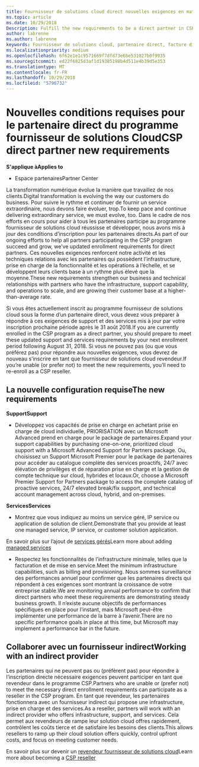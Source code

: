 ```yaml
---
title: Fournisseur de solutions cloud direct nouvelles exigences en matière de partenaire | L’espace partenaires
ms.topic: article
ms.date: 10/29/2018
Description: Fulfill the new requirements to be a direct partner in CSP
author: labrenne
ms.author: labrenne
keywords: Fournisseur de solutions cloud, partenaire direct, facture direct, configuration requise
ms.localizationpriority: medium
ms.openlocfilehash: 6f62e1e1c9571669f7dfd73e6be531027b0f9935
ms.sourcegitcommit: ed22f6825d3af1d19385198b4d511e4b39d5e353
ms.translationtype: MT
ms.contentlocale: fr-FR
ms.lasthandoff: 10/29/2018
ms.locfileid: "5796732"
---
```

# <a name="csp-direct-partner-new-requirements"></a><span data-ttu-id="52cea-103">Nouvelles conditions requises pour le partenaire direct du programme fournisseur de solutions Cloud</span><span class="sxs-lookup"><span data-stu-id="52cea-103">CSP direct partner new requirements</span></span>

**<span data-ttu-id="52cea-104">S'applique à</span><span class="sxs-lookup"><span data-stu-id="52cea-104">Applies to</span></span>**

- <span data-ttu-id="52cea-105">Espace partenaires</span><span class="sxs-lookup"><span data-stu-id="52cea-105">Partner Center</span></span>

<span data-ttu-id="52cea-106">La transformation numérique évolue la manière que travaillez de nos clients.</span><span class="sxs-lookup"><span data-stu-id="52cea-106">Digital transformation is evolving the way our customers do business.</span></span> <span data-ttu-id="52cea-107">Pour suivre le rythme et continuer de fournir un service extraordinaire, nous devons faire évoluer, trop.</span><span class="sxs-lookup"><span data-stu-id="52cea-107">To keep pace and continue delivering extraordinary service, we must evolve, too.</span></span> <span data-ttu-id="52cea-108">Dans le cadre de nos efforts en cours pour aider à tous les partenaires participe au programme fournisseur de solutions cloud réussisse et développer, nous avons mis à jour des conditions d’inscription pour les partenaires directs.</span><span class="sxs-lookup"><span data-stu-id="52cea-108">As part of our ongoing efforts to help all partners participating in the CSP program succeed and grow, we’ve updated enrollment requirements for direct partners.</span></span> <span data-ttu-id="52cea-109">Ces nouvelles exigences renforcent notre activité et les techniques relations avec les partenaires qui possèdent l’infrastructure, prise en charge de la fonctionnalité et les opérations à l’échelle, et se développent leurs clients base à un rythme plus élevé que la moyenne.</span><span class="sxs-lookup"><span data-stu-id="52cea-109">These new requirements strengthen our business and technical relationships with partners who have the infrastructure, support capability, and operations to scale, and are growing their customer base at a higher-than-average rate.</span></span>

<span data-ttu-id="52cea-110">Si vous êtes actuellement inscrit au programme fournisseur de solutions cloud sous la forme d’un partenaire direct, vous devez vous préparer à répondre à ces exigences de support et des services mis à jour par votre inscription prochaine période après le 31 août 2018.</span><span class="sxs-lookup"><span data-stu-id="52cea-110">If you are currently enrolled in the CSP program as a direct partner, you should prepare to meet these updated support and services requirements by your next enrollment period following August 31, 2018.</span></span> <span data-ttu-id="52cea-111">Si vous ne pouvez pas (ou que vous préférez pas) pour répondre aux nouvelles exigences, vous devrez de nouveau s’inscrire en tant que fournisseur de solutions cloud revendeur.</span><span class="sxs-lookup"><span data-stu-id="52cea-111">If you’re unable (or prefer not) to meet the new requirements, you’ll need to re-enroll as a CSP reseller.</span></span>

## <a name="the-new-requirements"></a><span data-ttu-id="52cea-112">La nouvelle configuration requise</span><span class="sxs-lookup"><span data-stu-id="52cea-112">The new requirements</span></span>

**<span data-ttu-id="52cea-113">Support</span><span class="sxs-lookup"><span data-stu-id="52cea-113">Support</span></span>**

- <span data-ttu-id="52cea-114">Développez vos capacités de prise en charge en achetant prise en charge de cloud individuelle, PRIORISATION avec un Microsoft Advanced prend en charge pour le package de partenaires.</span><span class="sxs-lookup"><span data-stu-id="52cea-114">Expand your support capabilities by purchasing one-on-one, prioritized cloud support with a Microsoft Advanced Support for Partners package.</span></span> <span data-ttu-id="52cea-115">Ou, choisissez un Support Microsoft Premier pour le package de partenaires pour accéder au catalogue complète des services proactifs, 24/7 avec élévation de privilèges et de réparation prise en charge et la gestion de compte technique sur cloud, hybrides et locaux.</span><span class="sxs-lookup"><span data-stu-id="52cea-115">Or, choose a Microsoft Premier Support for Partners package to access the complete catalog of proactive services, 24/7 elevated break/fix support, and technical account management across cloud, hybrid, and on-premises.</span></span> 

**<span data-ttu-id="52cea-116">Services</span><span class="sxs-lookup"><span data-stu-id="52cea-116">Services</span></span>**

- <span data-ttu-id="52cea-117">Montrez que vous indiquez au moins un service géré, IP service ou application de solution de client.</span><span class="sxs-lookup"><span data-stu-id="52cea-117">Demonstrate that you provide at least one managed service, IP service, or customer solution application.</span></span> 

<span data-ttu-id="52cea-118">En savoir plus sur l’ajout de [services gérés](https://partner.microsoft.com/business-opportunities/managed-services-provider)</span><span class="sxs-lookup"><span data-stu-id="52cea-118">Learn more about adding [managed services](https://partner.microsoft.com/business-opportunities/managed-services-provider)</span></span> 

- <span data-ttu-id="52cea-119">Respectez les fonctionnalités de l’infrastructure minimale, telles que la facturation et de mise en service.</span><span class="sxs-lookup"><span data-stu-id="52cea-119">Meet the minimum infrastructure capabilities, such as billing and provisioning.</span></span>
<span data-ttu-id="52cea-120">Nous sommes surveillance des performances annuel pour confirmer que les partenaires directs qui répondent à ces exigences sont montrant la croissance de votre entreprise stable.</span><span class="sxs-lookup"><span data-stu-id="52cea-120">We are monitoring annual performance to confirm that direct partners who meet these requirements are demonstrating steady business growth.</span></span> <span data-ttu-id="52cea-121">Il n’existe aucune objectifs de performances spécifiques en place pour l’instant, mais Microsoft peut-être implémenter une performance de la barre à l’avenir.</span><span class="sxs-lookup"><span data-stu-id="52cea-121">There are no specific performance goals in place at this time, but Microsoft may implement a performance bar in the future.</span></span> 

## <a name="working-with-an-indirect-provider"></a><span data-ttu-id="52cea-122">Collaborer avec un fournisseur indirect</span><span class="sxs-lookup"><span data-stu-id="52cea-122">Working with an indirect provider</span></span>

<span data-ttu-id="52cea-123">Les partenaires qui ne peuvent pas ou (préfèrent pas) pour répondre à l’inscription directe nécessaire exigences peuvent participer en tant que revendeur dans le programme CSP.</span><span class="sxs-lookup"><span data-stu-id="52cea-123">Partners who are unable or (prefer not) to meet the necessary direct enrollment requirements can participate as a reseller in the CSP program.</span></span> <span data-ttu-id="52cea-124">En tant que revendeur, les partenaires fonctionnera avec un fournisseur indirect qui propose une infrastructure, prise en charge et des services.</span><span class="sxs-lookup"><span data-stu-id="52cea-124">As a reseller, partners will work with an indirect provider who offers infrastructure, support, and services.</span></span> <span data-ttu-id="52cea-125">Cela permet aux revendeurs de rampe leur solution cloud offres rapidement, contrôlent les coûts tierce et de satisfaire les besoins des clients.</span><span class="sxs-lookup"><span data-stu-id="52cea-125">This allows resellers to ramp up their cloud solution offers quickly, control upfront costs, and focus on meeting customer needs.</span></span>  

<span data-ttu-id="52cea-126">En savoir plus sur devenir un [revendeur fournisseur de solutions cloud](https://partner.microsoft.com/cloud-solution-provider)</span><span class="sxs-lookup"><span data-stu-id="52cea-126">Learn more about becoming a [CSP reseller](https://partner.microsoft.com/cloud-solution-provider)</span></span>




